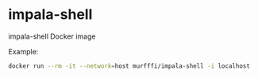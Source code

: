 # impala-shell
impala-shell Docker image

Example: 

```bash
docker run --rm -it --network=host murfffi/impala-shell -i localhost
```
